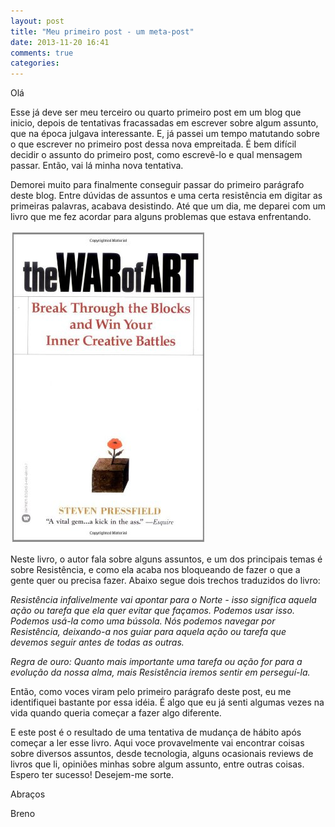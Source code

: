 ```yaml
---
layout: post
title: "Meu primeiro post - um meta-post"
date: 2013-11-20 16:41
comments: true
categories: 
---
```

Olá

Esse já deve ser meu terceiro ou quarto primeiro post em um blog que inicio, depois de tentativas fracassadas em escrever sobre algum assunto, que na época julgava interessante. E, já passei um tempo matutando sobre o que escrever no primeiro post dessa nova empreitada. É bem difícil decidir o assunto do primeiro post, como escrevê-lo e qual mensagem passar. Então, vai lá minha nova tentativa.

Demorei muito para finalmente conseguir passar do primeiro parágrafo deste blog. Entre dúvidas de assuntos e uma certa resistência em digitar as primeiras palavras, acabava desistindo. Até que um dia, me deparei com um livro que me fez acordar para alguns problemas que estava enfrentando.

[![The War of Art](/images/posts/thewarofart.jpg)](http://www.amazon.com/The-War-Art-Through-Creative/dp/1936891026)

Neste livro, o autor fala sobre alguns assuntos, e um dos principais temas é sobre Resistência, e como ela acaba nos bloqueando de fazer o que a gente quer ou precisa fazer. Abaixo segue dois trechos traduzidos do livro:

*Resistência infalivelmente vai apontar para o Norte - isso significa aquela ação ou tarefa que ela quer evitar que façamos. Podemos usar isso. Podemos usá-la como uma bússola. Nós podemos navegar por Resistência, deixando-a nos guiar para aquela ação ou tarefa que devemos seguir antes de todas as outras.*

*Regra de ouro: Quanto mais importante uma tarefa ou ação for para a evolução da nossa alma, mais Resistência iremos sentir em perseguí-la.*

Então, como voces viram pelo primeiro parágrafo deste post, eu me identifiquei bastante por essa idéia. É algo que eu já senti algumas vezes na vida quando queria começar a fazer algo diferente.

E este post é o resultado de uma tentativa de mudança de hábito após começar a ler esse livro. Aqui voce provavelmente vai encontrar coisas sobre diversos assuntos, desde tecnologia, alguns ocasionais reviews de livros que li, opiniões minhas sobre algum assunto, entre outras coisas. Espero ter sucesso! Desejem-me sorte.

Abraços

Breno